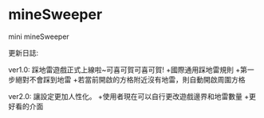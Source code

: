 # mineSweeper
mini mineSweeper

更新日誌:

ver1.0: 
 踩地雷遊戲正式上線啦~可喜可賀可喜可賀!
 +國際通用踩地雷規則
 +第一步絕對不會踩到地雷
 +若當前開啟的方格附近沒有地雷，則自動開啟周圍方格
 
ver2.0:
 讓設定更加人性化。
 +使用者現在可以自行更改遊戲邊界和地雷數量
 +更好看的介面
